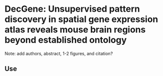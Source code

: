 # DecGene: Unsupervised pattern discovery in spatial gene expression atlas reveals mouse brain regions beyond established ontology

Note: add authors, abstract, 1-2 figures, and citation?

## Use
